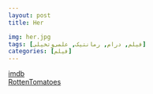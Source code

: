 ```yaml
---
layout: post
title: Her

img: her.jpg
tags: [فیلم, درام, رمانتیک, علمی‌و‌تخیلی]
categories: [فیلم]
---
```


[imdb](https://www.imdb.com/title/tt1798709/)  
[RottenTomatoes](https://www.rottentomatoes.com/m/her)
